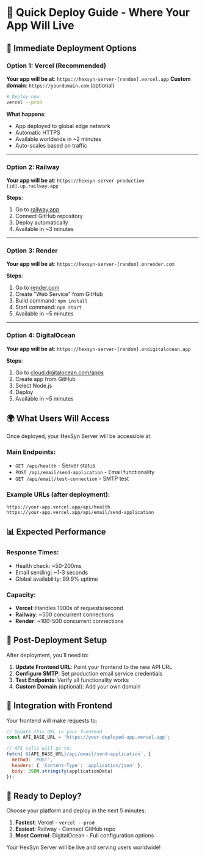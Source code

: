 # 🚀 Quick Deploy Guide - Where Your App Will Live

## 🎯 Immediate Deployment Options

### **Option 1: Vercel (Recommended)**
**Your app will be at**: `https://hexsyn-server-[random].vercel.app`
**Custom domain**: `https://yourdomain.com` (optional)

```bash
# Deploy now
vercel --prod
```

**What happens**:
- App deployed to global edge network
- Automatic HTTPS
- Available worldwide in ~2 minutes
- Auto-scales based on traffic

---

### **Option 2: Railway**
**Your app will be at**: `https://hexsyn-server-production-[id].up.railway.app`

**Steps**:
1. Go to [railway.app](https://railway.app)
2. Connect GitHub repository
3. Deploy automatically
4. Available in ~3 minutes

---

### **Option 3: Render**
**Your app will be at**: `https://hexsyn-server-[random].onrender.com`

**Steps**:
1. Go to [render.com](https://render.com)
2. Create "Web Service" from GitHub
3. Build command: `npm install`
4. Start command: `npm start`
5. Available in ~5 minutes

---

### **Option 4: DigitalOcean**
**Your app will be at**: `https://hexsyn-server-[random].ondigitalocean.app`

**Steps**:
1. Go to [cloud.digitalocean.com/apps](https://cloud.digitalocean.com/apps)
2. Create app from GitHub
3. Select Node.js
4. Deploy
5. Available in ~5 minutes

## 🌍 What Users Will Access

Once deployed, your HexSyn Server will be accessible at:

### **Main Endpoints**:
- `GET /api/health` - Server status
- `POST /api/email/send-application` - Email functionality
- `GET /api/email/test-connection` - SMTP test

### **Example URLs** (after deployment):
```
https://your-app.vercel.app/api/health
https://your-app.vercel.app/api/email/send-application
```

## 📊 Expected Performance

### **Response Times**:
- Health check: ~50-200ms
- Email sending: ~1-3 seconds
- Global availability: 99.9% uptime

### **Capacity**:
- **Vercel**: Handles 1000s of requests/second
- **Railway**: ~500 concurrent connections
- **Render**: ~100-500 concurrent connections

## 🔧 Post-Deployment Setup

After deployment, you'll need to:

1. **Update Frontend URL**: Point your frontend to the new API URL
2. **Configure SMTP**: Set production email service credentials
3. **Test Endpoints**: Verify all functionality works
4. **Custom Domain** (optional): Add your own domain

## 📱 Integration with Frontend

Your frontend will make requests to:
```javascript
// Update this URL in your frontend
const API_BASE_URL = 'https://your-deployed-app.vercel.app';

// API calls will go to:
fetch(`${API_BASE_URL}/api/email/send-application`, {
  method: 'POST',
  headers: { 'Content-Type': 'application/json' },
  body: JSON.stringify(applicationData)
});
```

## 🎉 Ready to Deploy?

Choose your platform and deploy in the next 5 minutes:

1. **Fastest**: Vercel - `vercel --prod`
2. **Easiest**: Railway - Connect GitHub repo
3. **Most Control**: DigitalOcean - Full configuration options

Your HexSyn Server will be live and serving users worldwide!
